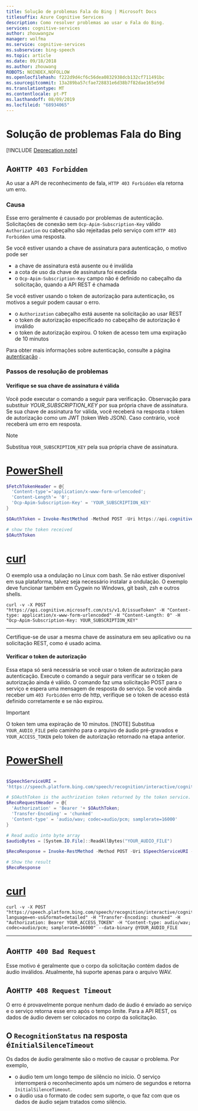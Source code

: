 ```yaml
---
title: Solução de problemas Fala do Bing | Microsoft Docs
titlesuffix: Azure Cognitive Services
description: Como resolver problemas ao usar o Fala do Bing.
services: cognitive-services
author: zhouwangzw
manager: wolfma
ms.service: cognitive-services
ms.subservice: bing-speech
ms.topic: article
ms.date: 09/18/2018
ms.author: zhouwang
ROBOTS: NOINDEX,NOFOLLOW
ms.openlocfilehash: f222d9d4cf6c56dea0832938dcb132cf711491bc
ms.sourcegitcommit: 13a289ba57cfae728831e6d38b7f82dae165e59d
ms.translationtype: MT
ms.contentlocale: pt-PT
ms.lasthandoff: 08/09/2019
ms.locfileid: "68934065"
---
```

# <a name="troubleshooting-bing-speech"></a>Solução de problemas Fala do Bing

[!INCLUDE [Deprecation note](../../../includes/cognitive-services-bing-speech-api-deprecation-note.md)]

## <a name="error-http-403-forbidden"></a>Ao`HTTP 403 Forbidden`

Ao usar a API de reconhecimento de fala, `HTTP 403 Forbidden` ela retorna um erro.

### <a name="cause"></a>Causa

Esse erro geralmente é causado por problemas de autenticação. Solicitações de conexão sem `Ocp-Apim-Subscription-Key` válido `Authorization` ou cabeçalho são rejeitadas pelo serviço com `HTTP 403 Forbidden` uma resposta.

Se você estiver usando a chave de assinatura para autenticação, o motivo pode ser

- a chave de assinatura está ausente ou é inválida
- a cota de uso da chave de assinatura foi excedida
- o `Ocp-Apim-Subscription-Key` campo não é definido no cabeçalho da solicitação, quando a API REST é chamada

Se você estiver usando o token de autorização para autenticação, os motivos a seguir podem causar o erro.

- o `Authorization` cabeçalho está ausente na solicitação ao usar REST
- o token de autorização especificado no cabeçalho de autorização é inválido
- o token de autorização expirou. O token de acesso tem uma expiração de 10 minutos

Para obter mais informações sobre autenticação, consulte a página [autenticação](How-to/how-to-authentication.md) .

### <a name="troubleshooting-steps"></a>Passos de resolução de problemas

#### <a name="verify-that-your-subscription-key-is-valid"></a>Verifique se sua chave de assinatura é válida

Você pode executar o comando a seguir para verificação. Observação para substituir *YOUR_SUBSCRIPTION_KEY* por sua própria chave de assinatura. Se sua chave de assinatura for válida, você receberá na resposta o token de autorização como um JWT (token Web JSON). Caso contrário, você receberá um erro em resposta.

> [!NOTE]
> Substitua `YOUR_SUBSCRIPTION_KEY` pela sua própria chave de assinatura.

# <a name="powershelltabazure-powershell"></a>[PowerShell](#tab/azure-powershell)

```Powershell
$FetchTokenHeader = @{
  'Content-type'='application/x-www-form-urlencoded';
  'Content-Length'= '0';
  'Ocp-Apim-Subscription-Key' = 'YOUR_SUBSCRIPTION_KEY'
}

$OAuthToken = Invoke-RestMethod -Method POST -Uri https://api.cognitive.microsoft.com/sts/v1.0/issueToken -Headers $FetchTokenHeader

# show the token received
$OAuthToken

```

# <a name="curltabcurl"></a>[curl](#tab/curl)

O exemplo usa a ondulação no Linux com bash. Se não estiver disponível em sua plataforma, talvez seja necessário instalar a ondulação. O exemplo deve funcionar também em Cygwin no Windows, git bash, zsh e outros shells.

```
curl -v -X POST "https://api.cognitive.microsoft.com/sts/v1.0/issueToken" -H "Content-type: application/x-www-form-urlencoded" -H "Content-Length: 0" -H "Ocp-Apim-Subscription-Key: YOUR_SUBSCRIPTION_KEY"
```
---

Certifique-se de usar a mesma chave de assinatura em seu aplicativo ou na solicitação REST, como é usado acima.

#### <a name="verify-the-authorization-token"></a>Verificar o token de autorização

Essa etapa só será necessária se você usar o token de autorização para autenticação. Execute o comando a seguir para verificar se o token de autorização ainda é válido. O comando faz uma solicitação POST para o serviço e espera uma mensagem de resposta do serviço. Se você ainda receber um `403 Forbidden` erro de http, verifique se o token de acesso está definido corretamente e se não expirou.

> [!IMPORTANT]
> O token tem uma expiração de 10 minutos.
> [!NOTE]
> Substitua `YOUR_AUDIO_FILE` pelo caminho para o arquivo de áudio pré-gravados e `YOUR_ACCESS_TOKEN` pelo token de autorização retornado na etapa anterior.

# <a name="powershelltabazure-powershell"></a>[PowerShell](#tab/azure-powershell)

```Powershell

$SpeechServiceURI =
'https://speech.platform.bing.com/speech/recognition/interactive/cognitiveservices/v1?language=en-us&format=detailed'

# $OAuthToken is the authrization token returned by the token service.
$RecoRequestHeader = @{
  'Authorization' = 'Bearer '+ $OAuthToken;
  'Transfer-Encoding' = 'chunked'
  'Content-type' = 'audio/wav; codec=audio/pcm; samplerate=16000'
}

# Read audio into byte array
$audioBytes = [System.IO.File]::ReadAllBytes("YOUR_AUDIO_FILE")

$RecoResponse = Invoke-RestMethod -Method POST -Uri $SpeechServiceURI -Headers $RecoRequestHeader -Body $audioBytes

# Show the result
$RecoResponse

```

# <a name="curltabcurl"></a>[curl](#tab/curl)

```
curl -v -X POST "https://speech.platform.bing.com/speech/recognition/interactive/cognitiveservices/v1?language=en-us&format=detailed" -H "Transfer-Encoding: chunked" -H "Authorization: Bearer YOUR_ACCESS_TOKEN" -H "Content-type: audio/wav; codec=audio/pcm; samplerate=16000" --data-binary @YOUR_AUDIO_FILE
```

---

## <a name="error-http-400-bad-request"></a>Ao`HTTP 400 Bad Request`

Esse motivo é geralmente que o corpo da solicitação contém dados de áudio inválidos. Atualmente, há suporte apenas para o arquivo WAV.

## <a name="error-http-408-request-timeout"></a>Ao`HTTP 408 Request Timeout`

O erro é provavelmente porque nenhum dado de áudio é enviado ao serviço e o serviço retorna esse erro após o tempo limite. Para a API REST, os dados de áudio devem ser colocados no corpo da solicitação.

## <a name="the-recognitionstatus-in-the-response-is-initialsilencetimeout"></a>O `RecognitionStatus` na resposta é`InitialSilenceTimeout`

Os dados de áudio geralmente são o motivo de causar o problema. Por exemplo,

- o áudio tem um longo tempo de silêncio no início. O serviço interromperá o reconhecimento após um número de segundos e retorna `InitialSilenceTimeout`.
- o áudio usa o formato de codec sem suporte, o que faz com que os dados de áudio sejam tratados como silêncio.
